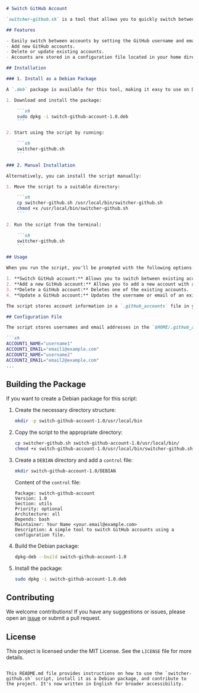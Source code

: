 ```markdown
# Switch GitHub Account

`switcher-github.sh` is a tool that allows you to quickly switch between GitHub accounts, add new accounts, delete existing ones, and update account information.

## Features

- Easily switch between accounts by setting the GitHub username and email address.
- Add new GitHub accounts.
- Delete or update existing accounts.
- Accounts are stored in a configuration file located in your home directory.

## Installation

### 1. Install as a Debian Package

A `.deb` package is available for this tool, making it easy to use on Debian-based systems.

1. Download and install the package:

    ```sh
    sudo dpkg -i switch-github-account-1.0.deb
    ```

2. Start using the script by running:

    ```sh
    switcher-github.sh
    ```

### 2. Manual Installation

Alternatively, you can install the script manually:

1. Move the script to a suitable directory:

    ```sh
    cp switcher-github.sh /usr/local/bin/switcher-github.sh
    chmod +x /usr/local/bin/switcher-github.sh
    ```

2. Run the script from the terminal:

    ```sh
    switcher-github.sh
    ```

## Usage

When you run the script, you'll be prompted with the following options:

1. **Switch GitHub account:** Allows you to switch between existing accounts.
2. **Add a new GitHub account:** Allows you to add a new account with a username and email.
3. **Delete a GitHub account:** Deletes one of the existing accounts.
4. **Update a GitHub account:** Updates the username or email of an existing account.

The script stores account information in a `.github_accounts` file in your home directory.

## Configuration File

The script stores usernames and email addresses in the `$HOME/.github_accounts` file. The format of the file is as follows:

```sh
ACCOUNT1_NAME="username1"
ACCOUNT1_EMAIL="email1@example.com"
ACCOUNT2_NAME="username2"
ACCOUNT2_EMAIL="email2@example.com"
...
```

## Building the Package

If you want to create a Debian package for this script:

1. Create the necessary directory structure:

    ```sh
    mkdir -p switch-github-account-1.0/usr/local/bin
    ```

2. Copy the script to the appropriate directory:

    ```sh
    cp switcher-github.sh switch-github-account-1.0/usr/local/bin/
    chmod +x switch-github-account-1.0/usr/local/bin/switcher-github.sh
    ```

3. Create a `DEBIAN` directory and add a `control` file:

    ```sh
    mkdir switch-github-account-1.0/DEBIAN
    ```

    Content of the `control` file:

    ```plaintext
    Package: switch-github-account
    Version: 1.0
    Section: utils
    Priority: optional
    Architecture: all
    Depends: bash
    Maintainer: Your Name <your.email@example.com>
    Description: A simple tool to switch GitHub accounts using a configuration file.
    ```

4. Build the Debian package:

    ```sh
    dpkg-deb --build switch-github-account-1.0
    ```

5. Install the package:

    ```sh
    sudo dpkg -i switch-github-account-1.0.deb
    ```

## Contributing

We welcome contributions! If you have any suggestions or issues, please open an [issue](https://github.com/osmn-byhn/git-switch-account/issues) or submit a pull request.

## License

This project is licensed under the MIT License. See the `LICENSE` file for more details.
```

This README.md file provides instructions on how to use the `switcher-github.sh` script, install it as a Debian package, and contribute to the project. It's now written in English for broader accessibility.
